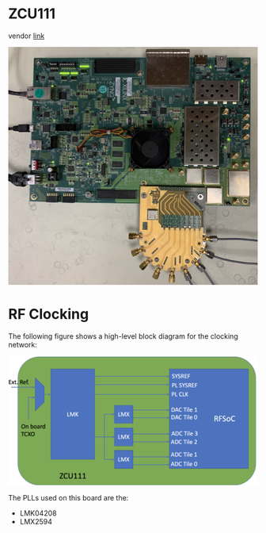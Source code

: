 # ZCU111

vendor [link][zcu111]

![](../../../_static/img/rfsoc/readme/zcu111.jpeg)

# RF Clocking
The following figure shows a high-level block diagram for the clocking network:

![](../../../_static/img/rfsoc/readme/clk-zcu111.png)

The PLLs used on this board are the:
  * LMK04208
  * LMX2594

[zcu111]: https://www.xilinx.com/products/boards-and-kits/zcu111.html

